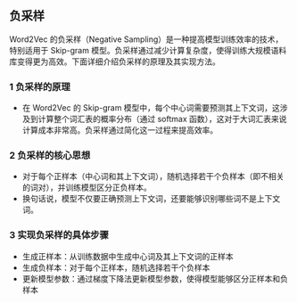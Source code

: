
## 负采样

Word2Vec 的负采样（Negative Sampling）是一种提高模型训练效率的技术，特别适用于 Skip-gram 模型。负采样通过减少计算复杂度，使得训练大规模语料库变得更为高效。下面详细介绍负采样的原理及其实现方法。

### 1 负采样的原理
- 在 Word2Vec 的 Skip-gram 模型中，每个中心词需要预测其上下文词，这涉及到计算整个词汇表的概率分布（通过 softmax 函数），这对于大词汇表来说计算成本非常高。负采样通过简化这一过程来提高效率。

### 2 负采样的核心思想
- 对于每个正样本（中心词和其上下文词），随机选择若干个负样本（即不相关的词对），并训练模型区分正负样本。
- 换句话说，模型不仅要正确预测上下文词，还要能够识别哪些词不是上下文词。

### 3 实现负采样的具体步骤
- 生成正样本：从训练数据中生成中心词及其上下文词的正样本
- 生成负样本：对于每个正样本，随机选择若干个负样本
- 更新模型参数：通过梯度下降法更新模型参数，使得模型能够区分正样本和负样本